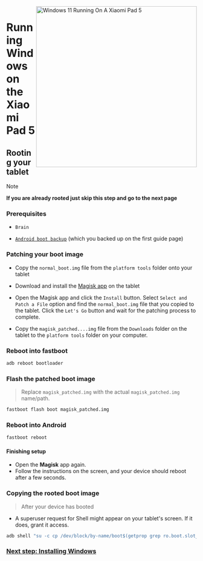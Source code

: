 <img align="right" src="https://raw.githubusercontent.com/erdilS/Port-Windows-11-Xiaomi-Pad-5/main/nabu.png" width="425" alt="Windows 11 Running On A Xiaomi Pad 5">

# Running Windows on the Xiaomi Pad 5

## Rooting your tablet
> [!NOTE]
> **If you are already rooted just skip this step and go to the next page**

### Prerequisites
- ```Brain```
  
- [```Android boot backup```](/guide/English/1-partition-en.md#Make-a-backup-of-your-existing-boot-image) (which you backed up on the first guide page)

### Patching your boot image
- Copy the ```normal_boot.img``` file from the ```platform tools``` folder onto your tablet 

- Download and install the [Magisk app](https://github.com/topjohnwu/Magisk/releases/latest) on the tablet
  
-  Open the Magisk app and click the ```Install``` button. Select ```Select and Patch a File``` option and find the ```normal_boot.img``` file that you copied to the tablet. Click the ```Let's Go``` button and wait for the patching process to complete.
  
- Copy the ```magisk_patched....img``` file from the ```Downloads``` folder on the tablet to the ```platform tools``` folder on your computer. 

### Reboot into fastboot
```cmd
adb reboot bootloader
```

### Flash the patched boot image
> Replace `magisk_patched.img` with the actual ```magisk_patched.img``` name/path.
```cmd
fastboot flash boot magisk_patched.img
```

### Reboot into Android
```cmd
fastboot reboot
```

#### Finishing setup
- Open the **Magisk** app again.
- Follow the instructions on the screen, and your device should reboot after a few seconds.

### Copying the rooted boot image
> After your device has booted

- A superuser request for Shell might appear on your tablet's screen. If it does, grant it access.
```cmd
adb shell "su -c cp /dev/block/by-name/boot$(getprop grep ro.boot.slot_suffix) /sdcard/rooted_boot.img" & adb pull /sdcard/rooted_boot.img
```

### [Next step: Installing Windows](/guide/English/3-install-en.md)













